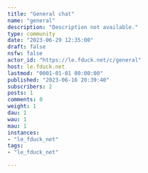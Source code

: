 ```yaml
---
title: "General chat" 
name: "general"
description: "Description not available."
type: community
date: "2023-06-29 12:35:00"
draft: false
nsfw: false
actor_id: "https://le.fduck.net/c/general"
host: le.fduck.net
lastmod: "0001-01-01 00:00:00"
published: "2023-06-16 20:39:40"
subscribers: 2
posts: 1
comments: 0
weight: 1
dau: 1
wau: 1
mau: 1
instances:
- "le_fduck_net"
tags: 
- "le_fduck_net"

---
```


